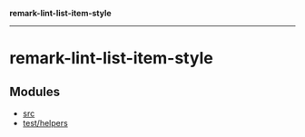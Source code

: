 **remark-lint-list-item-style**

***

# remark-lint-list-item-style

## Modules

- [src](src/README.md)
- [test/helpers](test/helpers/README.md)
